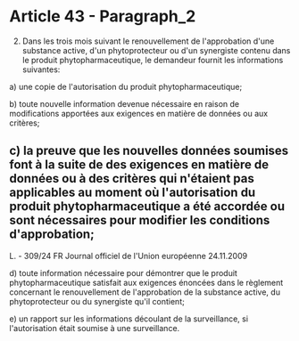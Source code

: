 # Article 43 - Paragraph_2

2. Dans les trois mois suivant le renouvellement de l'approbation d'une substance active, d'un phytoprotecteur ou d'un synergiste contenu dans le produit phytopharmaceutique, le demandeur fournit les informations suivantes:

a) une copie de l'autorisation du produit phytopharmaceutique;

b) toute nouvelle information devenue nécessaire en raison de modifications apportées aux exigences en matière de données ou aux critères;

c) la preuve que les nouvelles données soumises font à la suite de des exigences en matière de données ou à des critères qui n'étaient pas applicables au moment où l'autorisation du produit phytopharmaceutique a été accordée ou sont nécessaires pour modifier les conditions d'approbation;
---


L. - 309/24            FR                         Journal officiel de l'Union européenne                                24.11.2009

d) toute information nécessaire pour démontrer que le produit phytopharmaceutique satisfait aux exigences énoncées dans le règlement concernant le renouvellement de l'approbation de la substance active, du phytoprotecteur ou du synergiste qu'il contient;

e) un rapport sur les informations découlant de la surveillance, si l'autorisation était soumise à une surveillance.
